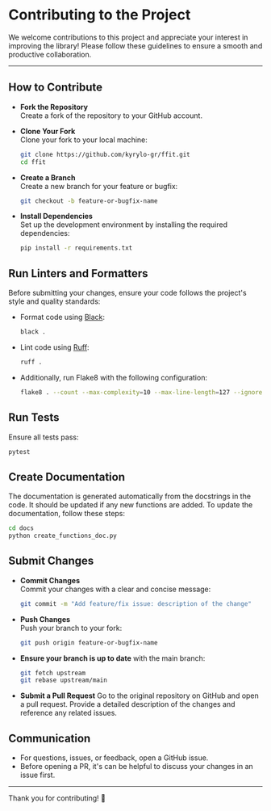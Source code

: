 # Contributing to the Project

We welcome contributions to this project and appreciate your interest in improving the library! Please follow these guidelines to ensure a smooth and productive collaboration.

---

## How to Contribute

- **Fork the Repository**  
   Create a fork of the repository to your GitHub account.

- **Clone Your Fork**  
   Clone your fork to your local machine:

  ```bash
  git clone https://github.com/kyrylo-gr/ffit.git
  cd ffit
  ```

- **Create a Branch**  
   Create a new branch for your feature or bugfix:

  ```bash
  git checkout -b feature-or-bugfix-name
  ```

- **Install Dependencies**  
   Set up the development environment by installing the required dependencies:

  ```bash
  pip install -r requirements.txt
  ```

## Run Linters and Formatters

Before submitting your changes, ensure your code follows the project's style and quality standards:

- Format code using [Black](https://github.com/psf/black):
  ```bash
  black .
  ```
- Lint code using [Ruff](https://github.com/charliermarsh/ruff):
  ```bash
  ruff .
  ```
- Additionally, run Flake8 with the following configuration:
  ```bash
  flake8 . --count --max-complexity=10 --max-line-length=127 --ignore=E731,E741,E203,E265,E226,C901,W504,W503,E704
  ```

## Run Tests

Ensure all tests pass:

```bash
pytest
```

## Create Documentation

The documentation is generated automatically from the docstrings in the code. It should be updated if any new functions are added. To update the documentation, follow these steps:

```bash
cd docs
python create_functions_doc.py
```

## Submit Changes

- **Commit Changes**  
   Commit your changes with a clear and concise message:

  ```bash
  git commit -m "Add feature/fix issue: description of the change"
  ```

- **Push Changes**  
   Push your branch to your fork:

  ```bash
  git push origin feature-or-bugfix-name
  ```

- **Ensure your branch is up to date** with the main branch:

  ```bash
  git fetch upstream
  git rebase upstream/main
  ```

- **Submit a Pull Request**
  Go to the original repository on GitHub and open a pull request. Provide a detailed description of the changes and reference any related issues.

## Communication

- For questions, issues, or feedback, open a GitHub issue.
- Before opening a PR, it's can be helpful to discuss your changes in an issue first.

---

Thank you for contributing! 🎉
